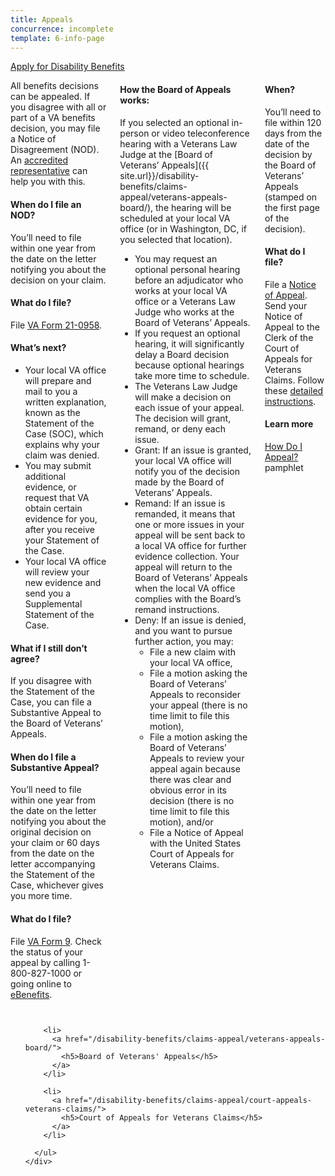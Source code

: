 ```yaml
---
title: Appeals
concurrence: incomplete
template: 6-info-page
---
```


<div class="main" role="main" markdown="0">

<div class="action-bar">
  <div class="row">
    <div class="small-12 columns">
      <a class="usa-button-primary" href="{{ site.url}}/disability-benefits/get/">Apply for Disability Benefits</a>
    </div>
  </div>
</div>

<div class="section one" markdown="0">
<div class="primary" markdown="0">
<div class="row" markdown="0">
<div class="small-12 columns">

<div markdown="1">

All benefits decisions can be appealed. If you disagree with all or part of a VA benefits decision, you may file a Notice of Disagreement (NOD). An [accredited representative](/disability-benefits/get/filing/help/index.html) can help you with this.

#### When do I file an NOD?

You’ll need to file within one year from the date on the letter notifying you about the decision on your claim.

#### What do I file?

File [VA Form 21-0958](http://www.vba.va.gov/pubs/forms/VBA-21-0958-ARE.pdf).

#### What’s next?

- Your local VA office will prepare and mail to you a written explanation, known as the Statement of the Case (SOC), which explains why your claim was denied.
- You may submit additional evidence, or request that VA obtain certain evidence for you, after you receive your Statement of the Case.
- Your local VA office will review your new evidence and send you a Supplemental Statement of the Case.

#### What if I still don’t agree?

If you disagree with the Statement of the Case, you can file a Substantive Appeal to the Board of Veterans’ Appeals.

#### When do I file a Substantive Appeal?

You’ll need to file within one year from the date on the letter notifying you about the original decision on your claim or 60 days from the date on the letter accompanying the Statement of the Case, whichever gives you more time.

#### What do I file?

File [VA Form 9](http://www.va.gov/vaforms/va/pdf/VA9.pdf). Check the status of your appeal by calling 1-800-827-1000 or going online to [eBenefits](https://www.ebenefits.va.gov).

</div>

<div class="call-out" markdown="1">

#### How the Board of Appeals works:

If you selected an optional in-person or video teleconference hearing with a Veterans Law Judge at the [Board of Veterans’ Appeals]({{ site.url}}/disability-benefits/claims-appeal/veterans-appeals-board/), the hearing will be scheduled at your local VA office (or in Washington, DC, if you selected that location).

- You may request an optional personal hearing before an adjudicator who works at your local VA office or a Veterans Law Judge who works at the Board of Veterans’ Appeals.
- If you request an optional hearing, it will significantly delay a Board decision because optional hearings take more time to schedule.
- The Veterans Law Judge will make a decision on each issue of your appeal. The decision will grant, remand, or deny each issue.
- Grant: If an issue is granted, your local VA office will notify you of the decision made by the Board of Veterans’ Appeals.
- Remand: If an issue is remanded, it means that one or more issues in your appeal will be sent back to a local VA office for further evidence collection. Your appeal will return to the Board of Veterans’ Appeals when the local VA office complies with the Board’s remand instructions.
- Deny: If an issue is denied, and you want to pursue further action, you may:
  - File a new claim with your local VA office,
  - File a motion asking the Board of Veterans’ Appeals to reconsider your appeal (there is no time limit to file this motion),
  - File a motion asking the Board of Veterans’ Appeals to review your appeal again because there was clear and obvious error in its decision (there is no time limit to file this motion), and/or
  - File a Notice of Appeal with the United States Court of Appeals for Veterans Claims.

</div>

<div markdown="1">

#### When?

You’ll need to file within 120 days from the date of the decision by the Board of Veterans’ Appeals (stamped on the first page of the decision).

#### What do I file?

File a [Notice of Appeal](http://www.uscourts.cavc.gov/forms_fees.php). Send your Notice of Appeal to the Clerk of the Court of Appeals for Veterans Claims. Follow these [detailed instructions](http://www.uscourts.cavc.gov/appeal.php).

#### Learn more

[How Do I Appeal?](http://www.bva.va.gov/docs/Pamphlets/How-Do-I-Appeal-Booklet--508Compliance.pdf) pamphlet

</div>
</div>
</div>
</div>
<div class="navigation">
  <div class="row">
    <div class="small-12 columns">
      <ul class="small-block-grid-1 medium-block-grid-3 cards small">

        <li>
          <a href="/disability-benefits/claims-appeal/veterans-appeals-board/">
            <h5>Board of Veterans' Appeals</h5>
          </a>
        </li>

        <li>
          <a href="/disability-benefits/claims-appeal/court-appeals-veterans-claims/">
            <h5>Court of Appeals for Veterans Claims</h5>
          </a>
        </li>

      </ul>
    </div>
  </div>
</div>
